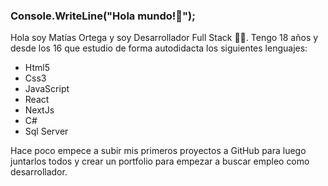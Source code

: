 ### Console.WriteLine("Hola mundo!👋");

Hola soy Matías Ortega y soy Desarrollador Full Stack 🧑‍💻. Tengo 18 años y desde los 16 que estudio de forma autodidacta los siguientes lenguajes: 
+ Html5
+ Css3
+ JavaScript
+ React
+ NextJs
+ C#
+ Sql Server

Hace poco empece a subir mis primeros proyectos a GitHub para luego juntarlos todos y crear un portfolio para empezar a buscar empleo como desarrollador.
